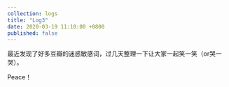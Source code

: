 ```yaml
---
collection: logs
title: "Log3"
date: 2020-03-19 11:10:00 +0800
published: false
---
```


最近发现了好多豆瓣的迷惑敏感词，过几天整理一下让大家一起笑一笑（or哭一哭）。

Peace！